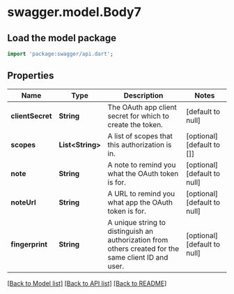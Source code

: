 # swagger.model.Body7

## Load the model package
```dart
import 'package:swagger/api.dart';
```

## Properties
Name | Type | Description | Notes
------------ | ------------- | ------------- | -------------
**clientSecret** | **String** | The OAuth app client secret for which to create the token. | [default to null]
**scopes** | **List&lt;String&gt;** | A list of scopes that this authorization is in. | [optional] [default to []]
**note** | **String** | A note to remind you what the OAuth token is for. | [optional] [default to null]
**noteUrl** | **String** | A URL to remind you what app the OAuth token is for. | [optional] [default to null]
**fingerprint** | **String** | A unique string to distinguish an authorization from others created for the same client ID and user. | [optional] [default to null]

[[Back to Model list]](../README.md#documentation-for-models) [[Back to API list]](../README.md#documentation-for-api-endpoints) [[Back to README]](../README.md)

